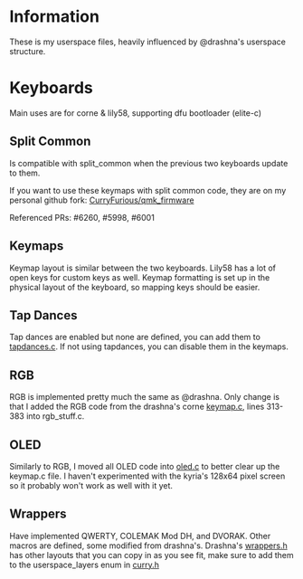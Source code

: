 # Information

These is my userspace files, heavily influenced by @drashna's userspace structure.

# Keyboards

Main uses are for corne & lily58, supporting dfu bootloader (elite-c)

## Split Common
Is compatible with split_common when the previous two keyboards update to them. 

If you want to use these keymaps with split common code, they are on my personal github fork: [CurryFurious/qmk_firmware](https://github.com/CurryFurious/qmk_firmware)

Referenced PRs: #6260, #5998, #6001

## Keymaps
Keymap layout is similar between the two keyboards. Lily58 has a lot of open keys for custom keys as well. Keymap formatting is set up in the physical layout of the keyboard, so mapping keys should be easier.

## Tap Dances

Tap dances are enabled but none are defined, you can add them to [tapdances.c](tapdances.c). If not using tapdances, you can disable them in the keymaps.

## RGB 
RGB is implemented pretty much the same as @drashna. Only change is that I added the RGB code from the drashna's corne [keymap.c](../../keyboards/crkbd/keymaps/drashna/keymap.c), lines 313-383 into rgb_stuff.c.

## OLED
Similarly to RGB, I moved all OLED code into [oled.c](oled.c) to better clear up the keymap.c file. I haven't experimented with the kyria's 128x64 pixel screen so it probably won't work as well with it yet.

## Wrappers
Have implemented QWERTY, COLEMAK Mod DH, and DVORAK. Other macros are defined, some modified from drashna's. Drashna's [wrappers.h](../drashna/wrappers.h) has other layouts that you can copy in as you see fit, make sure to add them to the userspace_layers enum in [curry.h](curry.h)
